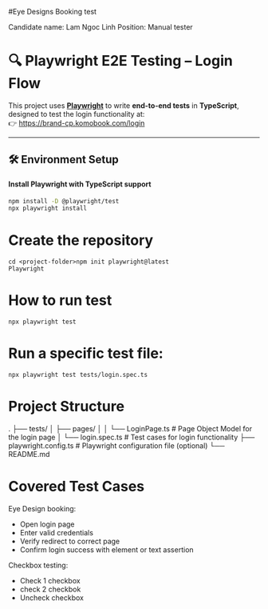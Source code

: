 #Eye Designs Booking test

Candidate name:
Lam Ngoc Linh
Position: Manual tester

# 🔍 Playwright E2E Testing – Login Flow

This project uses **[Playwright](https://playwright.dev/)** to write **end-to-end tests** in **TypeScript**, designed to test the login functionality at:  
👉 https://brand-cp.komobook.com/login

---

## 🛠️ Environment Setup

#### Install Playwright with TypeScript support
```bash
npm install -D @playwright/test
npx playwright install
```
# Create the repository
```
cd <project-folder>npm init playwright@latest
Playwright
```
# How to run test
```
npx playwright test
```
# Run a specific test file:
```
npx playwright test tests/login.spec.ts
```
# Project Structure
.
├── tests/
│   ├── pages/
│   │   └── LoginPage.ts       # Page Object Model for the login page
│   └── login.spec.ts          # Test cases for login functionality
├── playwright.config.ts       # Playwright configuration file (optional)
└── README.md

# Covered Test Cases
Eye Design booking:
* Open login page
* Enter valid credentials
* Verify redirect to correct page
* Confirm login success with element or text assertion

Checkbox testing:
* Check 1 checkbox
* check 2 checkbok
* Uncheck checkbox